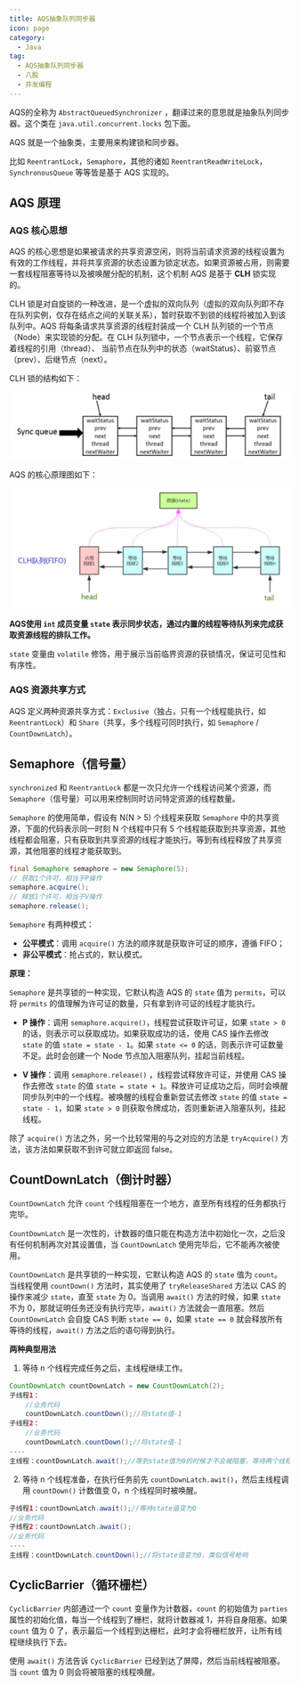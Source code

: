 ```yaml
---
title: AQS抽象队列同步器
icon: page
category:
  - Java
tag:
  - AQS抽象队列同步器
  - 八股
  - 并发编程
---
```


AQS的全称为 `AbstractQueuedSynchronizer` ，翻译过来的意思就是抽象队列同步器。这个类在 `java.util.concurrent.locks` 包下面。

<!-- more -->

AQS 就是一个抽象类，主要用来构建锁和同步器。

比如 `ReentrantLock`，`Semaphore`，其他的诸如 `ReentrantReadWriteLock`，`SynchronousQueue` 等等皆是基于 AQS 实现的。

## AQS 原理

### AQS 核心思想

AQS 的核心思想是如果被请求的共享资源空闲，则将当前请求资源的线程设置为有效的工作线程，并将共享资源的状态设置为锁定状态。如果资源被占用，则需要一套线程阻塞等待以及被唤醒分配的机制，这个机制 AQS 是基于 **CLH** 锁实现的。

CLH 锁是对自旋锁的一种改进，是一个虚拟的双向队列（虚拟的双向队列即不存在队列实例，仅存在结点之间的关联关系），暂时获取不到锁的线程将被加入到该队列中。AQS 将每条请求共享资源的线程封装成一个 CLH 队列锁的一个节点（Node）来实现锁的分配。在 CLH 队列锁中，一个节点表示一个线程，它保存着线程的引用（thread）、 
当前节点在队列中的状态（waitStatus）、前驱节点（prev）、后继节点（next）。

CLH 锁的结构如下：

![0518153127](/markdown/0518153127.jpg)

AQS 的核心原理图如下：

![518153216](/markdown/518153216.jpg)

**AQS使用 `int` 成员变量 `state` 表示同步状态，通过内置的线程等待队列来完成获取资源线程的排队工作。**

`state` 变量由 `volatile` 修饰，用于展示当前临界资源的获锁情况，保证可见性和有序性。

### AQS 资源共享方式

AQS 定义两种资源共享方式：`Exclusive`（独占，只有一个线程能执行，如 `ReentrantLock`）和 `Share`（共享，多个线程可同时执行，如 `Semaphore` / `CountDownLatch`）。

## Semaphore（信号量）

`synchronized` 和 `ReentrantLock` 都是一次只允许一个线程访问某个资源，而 `Semaphore`（信号量）可以用来控制同时访问特定资源的线程数量。

`Semaphore` 的使用简单，假设有 N(N > 5) 个线程来获取 `Semaphore` 中的共享资源，下面的代码表示同一时刻 N 个线程中只有 5 个线程能获取到共享资源，其他线程都会阻塞，只有获取到共享资源的线程才能执行。等到有线程释放了共享资源，其他阻塞的线程才能获取到。

```java
final Semaphore semaphore = new Semaphore(5);
// 获取1个许可，相当于P操作
semaphore.acquire();
// 释放1个许可，相当于V操作
semaphore.release();
```

`Semaphore` 有两种模式：

- **公平模式**：调用 `acquire()` 方法的顺序就是获取许可证的顺序，遵循 FIFO；
- **非公平模式**：抢占式的，默认模式。

**原理：**

`Semaphore` 是共享锁的一种实现，它默认构造 AQS 的 `state` 值为 `permits`，可以将 `permits` 的值理解为许可证的数量，只有拿到许可证的线程才能执行。

- **P 操作**：调用 `semaphore.acquire()`，线程尝试获取许可证，如果 `state > 0` 的话，则表示可以获取成功。如果获取成功的话，使用 CAS 操作去修改 `state` 的值 `state = state - 1`。如果 `state <= 0` 的话，则表示许可证数量不足。此时会创建一个 Node 节点加入阻塞队列，挂起当前线程。

- **V 操作**：调用 `semaphore.release()` ，线程尝试释放许可证，并使用 CAS 操作去修改 `state` 的值 `state = state + 1`。释放许可证成功之后，同时会唤醒同步队列中的一个线程。被唤醒的线程会重新尝试去修改 `state` 的值 `state = state - 1`，如果 `state > 0` 
  则获取令牌成功，否则重新进入阻塞队列，挂起线程。

除了 `acquire()` 方法之外，另一个比较常用的与之对应的方法是 `tryAcquire()` 方法，该方法如果获取不到许可就立即返回 false。

## CountDownLatch（倒计时器）

`CountDownLatch` 允许 `count` 个线程阻塞在一个地方，直至所有线程的任务都执行完毕。

`CountDownLatch` 是一次性的，计数器的值只能在构造方法中初始化一次，之后没有任何机制再次对其设置值，当 `CountDownLatch` 使用完毕后，它不能再次被使用。

`CountDownLatch` 是共享锁的一种实现，它默认构造 AQS 的 `state` 值为 `count`。当线程使用 `countDown()` 方法时，其实使用了 `tryReleaseShared` 方法以 CAS 的操作来减少 `state`，直至 `state` 为 0。当调用 `await()` 方法的时候，如果 `state` 不为 
0，那就证明任务还没有执行完毕，`await()` 方法就会一直阻塞。然后 `CountDownLatch` 会自旋 CAS 判断 `state == 0`，如果 `state == 0` 就会释放所有等待的线程，`await()` 方法之后的语句得到执行。

**两种典型用法**

1. 等待 n 个线程完成任务之后，主线程继续工作。

```java
CountDownLatch countDownLatch = new CountDownLatch(2);
子线程1：
    //业务代码
    countDownLatch.countDown();//将state值-1
子线程2：
    //业务代码
    countDownLatch.countDown();//将state值-1
----
主线程：countDownLatch.await();//等到state值为0的时候才不会被阻塞，等待两个线程执行完成
```

2. 等待 n 个线程准备，在执行任务前先 `countDownLatch.awit()`，然后主线程调用 `countDown()` 计数值变 0，n 个线程同时被唤醒。

```java
子线程1：countDownLatch.await();//等待state值变为0
//业务代码
子线程2：countDownLatch.await();
//业务代码
----
主线程：countDownLatch.countDown();//将state值变为0，类似信号枪响
```

## CyclicBarrier（循环栅栏）

`CyclicBarrier` 内部通过一个 `count` 变量作为计数器，`count` 的初始值为 `parties` 属性的初始化值，每当一个线程到了栅栏，就将计数器减 1，并将自身阻塞。如果 `count` 值为 0 了，表示最后一个线程到达栅栏，此时才会将栅栏放开，让所有线程继续执行下去。

使用 `await()` 方法告诉 `CyclicBarrier` 已经到达了屏障，然后当前线程被阻塞。当 `count` 值为 0 则会将被阻塞的线程唤醒。





























